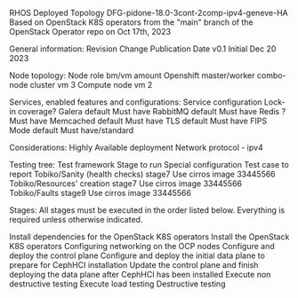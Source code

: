 RHOS Deployed Topology DFG-pidone-18.0-3cont-2comp-ipv4-geneve-HA
Based on OpenStack K8S operators from the "main" branch of the OpenStack Operator repo on Oct 17th, 2023

General information:
Revision	Change		Publication Date
v0.1	 	Initial		Dec 20 2023

Node topology:
Node role	                                bm/vm	amount
Openshift master/worker combo-node cluster	vm	    3
Compute node					vm	    2

Services, enabled features and configurations:
Service	        configuration	    Lock-in coverage?
Galera      default             Must have
RabbitMQ	default	            Must have
Redis           ?                   Must have
Memcached       default             Must have
TLS             default             Must have
FIPS Mode	default	            Must have/standard

Considerations:
Highly Available deployment
Network protocol - ipv4

Testing tree:
Test framework			Stage to run	Special configuration	Test case to report
Tobiko/Sanity (health checks)	stage7	        Use cirros image        33445566
Tobiko/Resources' creation	stage7	        Use cirros image	33445566
Tobiko/Faults	            	stage9	        Use cirros image	33445566

Stages:
All stages must be executed in the order listed below. Everything is required unless otherwise indicated.

Install dependencies for the OpenStack K8S operators
Install the OpenStack K8S operators
Configuring networking on the OCP nodes
Configure and deploy the control plane
Configure and deploy the initial data plane to prepare for CephHCI installation
Update the control plane and finish deploying the data plane after CephHCI has been installed
Execute non destructive testing
Execute load testing
Destructive testing
